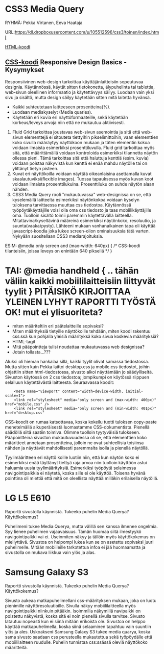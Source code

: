 CSS3 Media Query
================
RYHMÄ: Pekka Virtanen, Eeva Haataja

URL:https://dl.dropboxusercontent.com/u/105512596/css3/toinen/index.html

[HTML-koodi](/index.html)

[CSS-koodi](/tyyli.css)
Responsive Design Basics - Kysymykset
------------------------
Responsiivinen web-design tarkoittaa käyttäjänlaitteisiin sopeutuvaa designia. Käytännössä, käytät sitten tietokonetta, älypuhelinta tai tablettia, web-sivun oleellinen informaatio ja käytettävyys säilyy. Luodaan vain yksi sivu ja sisältö, mutta design säilyy käytetään sitten mitä laitetta hyvänsä.
* Kaikki suhteutetaan laitteeseen prosentteina(%).
* Luodaan mediakyselyt (Media quaries).
* Käytetään eri kuvia eri näyttöformaateille, sekä käytetään korkeus/leveys arvoja niin että ne mukautuu aktiivisesti.

1. Fluid Grid tarkoittaa joustavaa web-sivun asemointia ja sitä että web-sivun elementtejä ei sitouteta tiettyihin pikselimittoihin, vaan elementtien koko sivulla määräytyy näyttökoon mukaan ja täten elementin kokoa voidaan ilmaista esimerkiksi prosenttiluvulla. Fluid grid tarkoittaa myös sitä, että määrittämällä voidaan kontroloida esimerkiksi tilannetta näytön ollessa pieni. Tämä tarkoittaa sitä että haluttuja kenttiä (esim. kuvia) voidaan poistaa näkyvistä kun kenttä ei enää mahdu näytölle tai on ylittänyt tietyn pisteen.
2. Kuvat eri näyttökoilla voidaan näyttää oikeanlaisina asettamalla kuvat skaalautuviksi(flexible images). Tuossa tapauksessa myös kuvan koot voidaan ilmaista prosenttilukuina. Prosenttiluku on suhde näytön alaan nähden.
3. CSS3 Media Query rooli "mukautuvassa" web-designissa on se, että kyselemällä laitteelta esimerkiksi näytönkokoa voidaan kyselyn tuloksena tarvittaessa muuttaa css tiedostoa. Käytännössä työpöytäkäyttäjille voisi olla oma css tiedosto ja taas mobiilikäyttäjille oma. Tuolloin sisältö toimii paremmin käytettävällä laitteella. Mitattavina/kyseltävinä määreinä esimerkiksi näytönkoko, resoluutio, ja suunta(vaaka/pysty). Lähteeni mukaan vanhanaikainen tapa oli käyttää javascript-koodia joka lukee screen-olion ominaisuuksia tätä varten. Nykyään suositellaan CSS3 mediarajoituksia.

ESIM:
@media only screen and (max-width: 640px) {
/* CSS-koodi tilanteisiin, joissa leveys on enintään 640 pikseliä */
}

TAI:
@media handheld { .. tähän väliin kaikki mobiililaitteisiin liittyvät tyylit }
PITÄISIKÖ KIRJOITTAA YLEINEN LYHYT RAPORTTI TYÖSTÄ OK! mut ei ylisuoriteta?
==================================================
- miten määriteltiin eri päätelaitteille sopivaksi?
- Miten määrityksiä tietyille näyttökoille tehdään, miten koodi rakentuu css:ssä kun pohjalla yleisiä määrityksä koko sivua koskevia määrityksiä?
- HTML-tagit
- Mitä pääpointteja tulisi noudattaa mukautuvassa web designissa?
- Jotain tollasta...???
 
 Aluksi oli hieman hankalaa sillä, kaikki tyylit olivat samassa tiedostossa. Mutta sitten kuin Pekka laittoi desktop.css ja mobile.css tiedostot, joihin ohjattiin sitten html-tiedostossa, sivusto alkoi näyttämään jo säädylliseltä. Sivuston käytössä on 2 css tiedostoa; jompikumpi on köytössä riippuen selailuun käytettävästä laitteesta. Seuraavassa koodit:
        
        <meta name="viewport" content="width=device-width, initial-scale=1">
        <link rel="stylesheet" media="only screen and (max-width: 400px)" href="mobile.css" />
        <link rel="stylesheet" media="only screen and (min-width: 401px)" href="desktop.css"

CSS-koodit on rumaa katsottavaa, koska kokeilu tuotti tuloksen copy-paste menetelmällä alkuperäisestä luomastamme CSS-dokumentista. Pienellä säädöllä siitä saatiin toimiva. Olimme tuolloin tyytyväisiä tulokseen. Pääpointteina sivuston mukautuvuudessa oli se, että elementtien koko määritteet annetaan prosentteina, jolloin ne ovat suhteellisia toisiinsa nähden ja näyttävät mahdollisesti paremmalta isolla ja pienellä näytöllä.

Tyylimääritteen eri näyttö koille luotiin niin, että kun näytön koko ei esimerkiksi enää täyttänyt tiettyä raja arvoa niin tuolloin käyttöön astui haluamia uusia tyylimäärityksiä. Esimerkiksi työpöytä selaimessa navigointipalkkia ei näytetä, koska sille ei ole käyttöä. Toisena hyvänä pointtina oli miettiä että mitä on oleellista näyttää milläkin erilaisella näytöllä. 

 
LG L5 E610
==========

Raportti sivustolla käynnistä.
Tukeeko puhelin Media Querya?
Käyttökokemus?

Puhelimeni tukee Media Querya, mutta välillä sen kanssa ilmenee ongelmia. Syy lienee puhelimen vajaavaisuus. Tämän huomaa siitä ilmestyykö navigointipalkki vai ei. Useinmiten näkyy ja tällöin myös käyttökokemus on miellyttävä. Sivustoa on helpompi lukea kun se on asetettu sopivaksi juuri puhelimelle. Mitään mobiileille tarkotettua infoa ei jää huomaamatta ja sivustolla on mukava liikkua vain ylös ja alas. 

Samsung Galaxy S3
=================

Raportti sivustolla käynnistä.
Tukeeko puhelin Media Querya?
Käyttökokemus?

Sivusto aukeaa matkapuhelimellani css-määrityksen mukaan, joka on luotu pienimille näyttöresoluutioille. Sivulla näkyy mobiililaitteella myös navigointipalkki niinkuin pitääkin. Isoimmilla näkymillä navipalkki on poistettu näkyvistä, koska sitä ei noin pienellä sivulla tarvitse. Sivusto latautuu nopeasti kun ei siinä mitään erikoista ole. Sivustoa on helppo käyttää matkapuhelimella, koska siinä selaaminen tapahtuu vain suuntiin ylös ja ales. Uskoakseni Samsung Galaxy S3 tukee media quarya, koska sama sivusto saadaan css perusteella mukautettua sekä työpöydälle että mobiililaitteen ruudulle. Puhelin tunnistaa css:ssässä oleviä näyttökoko määritteitä.


